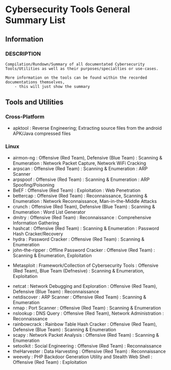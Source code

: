 # Cybersecurity Tools General Summary List

## Information
### DESCRIPTION
```
Compilation/Rundown/Summary of all documentated Cybersecurity Tools/Utilities as well as their purposes/specialties or use-cases.

More information on the tools can be found within the recorded documentations themselves,
	- this will just show the summary
```

## Tools and Utilities
### Cross-Platform
+ apktool         : Reverse Engineering; Extracting source files from the android APK/Java compressed files

### Linux
+ airmon-ng       : Offensive (Red Team), Defensive (Blue Team) : Scanning & Enumeration : Network Packet Capture, Network WiFi Cracking
+ arpscan         : Offensive (Red Team) : Scanning & Enumeration : ARP Scanner
+ arpspoof        : Offensive (Red Team) : Scanning & Enumeration : ARP Spoofing/Poisoning
+ BeEF            : Offensive (Red Team) : Exploitation : Web Penetration
+ bettercap       : Offensive (Red Team) : Reconnaissance, Scanning & Enumeration : Network Reconnaissance, Man-in-the-Middle Attacks
+ crunch          : Offensive (Red Team), Defensive (Blue Team) : Scanning & Enumeration : Word List Generator
+ dmitry          : Offensive (Red Team) : Reconnaissance : Comprehensive Information Gathering
+ hashcat         : Offensive (Red Team) : Scanning & Enumeration : Password Hash Cracker/Recovery
+ hydra           : Password Cracker : Offensive (Red Team) : Scanning & Enumeration
+ john-the-ripper : Offline Password Cracker : Offensive (Red Team) : Scanning & Enumeration, Exploitation
- Metasploit      : Framework/Collection of Cybersecurity Tools : Offensive (Red Team), Blue Team (Defnesive) : Scanning & Enumeration, Exploitation
+ netcat          : Network Debugging and Exploration : Offensive (Red Team), Defensive (Blue Team) : Reconnaissance
+ netdiscover     : ARP Scanner : Offensive (Red Team) : Scanning & Enumeration
+ nmap            : Port Scanner : Offensive (Red Team) : Scanning & Enumeration
+ nslookup        : DNS Query : Offensive (Red Team), Network Administration : Reconnaissance
+ rainbowcrack    : Rainbow Table Hash Cracker : Offensive (Red Team), Defensive (Blue Team) : Scanning & Enumeration
+ scapy           : Network Packet Analysis : Offensive (Red Team) : Scanning & Enumeration
+ setoolkit       : Social Engineering : Offensive (Red Team) : Reconnaissance
+ theHarvester    : Data Harvesting : Offensive (Red Team) : Reconnaissance
+ weevely         : PHP Backdoor Generation Utility and Stealth Web Shell : Offensive (Red Team) : Exploitation
